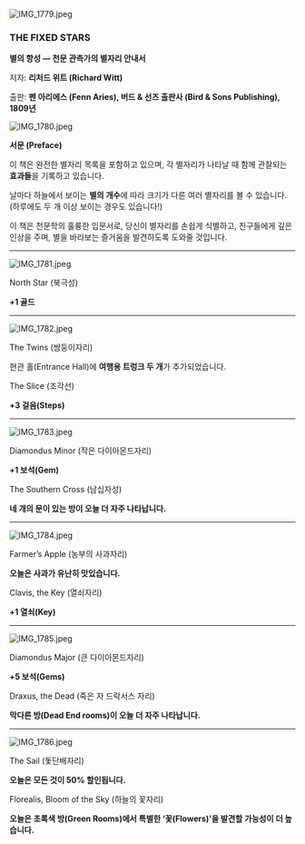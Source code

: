 
![IMG_1779.jpeg](images/IMG_1779.jpeg)

### THE FIXED STARS

**별의 항성 — 천문 관측가의 별자리 안내서**

저자: **리처드 위트 (Richard Witt)**

출판: **펜 아리에스 (Fenn Aries), 버드 & 선즈 출판사 (Bird & Sons Publishing), 1809년**

![IMG_1780.jpeg](images/IMG_1780.jpeg)

**서문 (Preface)**

이 책은 완전한 별자리 목록을 포함하고 있으며, 각 별자리가 나타날 때 함께 관찰되는 **효과들**을 기록하고 있습니다.

날마다 하늘에서 보이는 **별의 개수**에 따라 크기가 다른 여러 별자리를 볼 수 있습니다. (하루에도 두 개 이상 보이는 경우도 있습니다!)

이 책은 천문학의 훌륭한 입문서로, 당신이 별자리를 손쉽게 식별하고, 친구들에게 깊은 인상을 주며, 별을 바라보는 즐거움을 발견하도록 도와줄 것입니다.

---

![IMG_1781.jpeg](images/IMG_1781.jpeg)

North Star (북극성)

**+1 골드**

---

![IMG_1782.jpeg](images/IMG_1782.jpeg)

The Twins (쌍둥이자리)

현관 홀(Entrance Hall)에 **여행용 트렁크 두 개**가 추가되었습니다.

The Slice (조각선)

**+3 걸음(Steps)**

---

![IMG_1783.jpeg](images/IMG_1783.jpeg)

Diamondus Minor (작은 다이아몬드자리)

**+1 보석(Gem)**

The Southern Cross (남십자성)

**네 개의 문이 있는 방이 오늘 더 자주 나타납니다.**

---

![IMG_1784.jpeg](images/IMG_1784.jpeg)

Farmer’s Apple (농부의 사과자리)

**오늘은 사과가 유난히 맛있습니다.**

Clavis, the Key (열쇠자리)

**+1 열쇠(Key)**

---

![IMG_1785.jpeg](images/IMG_1785.jpeg)

Diamondus Major (큰 다이아몬드자리)

**+5 보석(Gems)**

Draxus, the Dead (죽은 자 드락서스 자리)

**막다른 방(Dead End rooms)이 오늘 더 자주 나타납니다.**

---

![IMG_1786.jpeg](images/IMG_1786.jpeg)

The Sail (돛단배자리)

**오늘은 모든 것이 50% 할인됩니다.**

Florealis, Bloom of the Sky (하늘의 꽃자리)

**오늘은 초록색 방(Green Rooms)에서 특별한 ‘꽃(Flowers)’을 발견할 가능성이 더 높습니다.**

